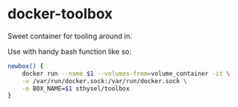 # docker-toolbox
Sweet container for tooling around in.

Use with handy bash function like so:
``` bash
newbox() {
    docker run --name $1 --volumes-from=volume_container -it \
    -v /var/run/docker.sock:/var/run/docker.sock \
    -e BOX_NAME=$1 sthysel/toolbox
}
```
